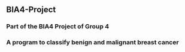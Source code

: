 ## BIA4-Project
### Part of the BIA4 Project of Group 4
### A program to classify benign and malignant breast cancer
